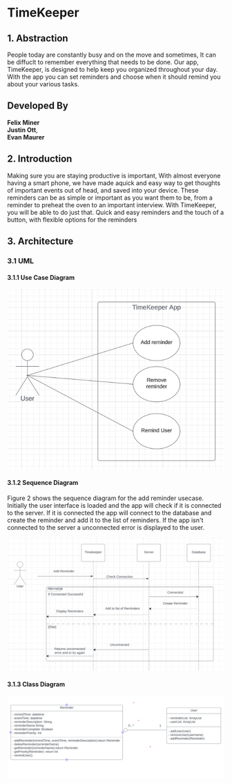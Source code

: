 # TimeKeeper

## 1. Abstraction

 People today are constantly busy and on the move and sometimes, It can be diffuclt to remember everything that needs to be done. Our app, TimeKeeper, is designed to help keep you organized throughout your day. With the app you can set reminders and choose when it should remind you about your various tasks.

## Developed By

**Felix Miner** \
**Justin Ott**, \
**Evan Maurer**

## 2. Introduction

Making sure you are staying productive is important, With almost everyone having a smart phone, we have made aquick and easy way to get thoughts of important events out of head, and saved into your device. These reminders can be as simple or important as you want them to be, from a reminder to preheat the oven to an important interview. With TimeKeeper, you will be able to do just that. Quick and easy reminders and the touch of a button, with flexible options for the reminders

## 3. Architecture

### 3.1 UML

#### 3.1.1 Use Case Diagram

![image](Assets/Images/TimeKeeper_Use_Case.png)

#### 3.1.2 Sequence Diagram

Figure 2 shows the sequence diagram for the add reminder usecase.  Initially the user interface is loaded and the app will check if it is connected to the server.  If it is connected the app will connect to the database and create the reminder and add it to the list of reminders.  If the app isn't connected to the server a unconnected error is displayed to the user.

![image](Assets/Images/TimeKeeper_Sequence_Diagrams.png)

#### 3.1.3 Class Diagram

![image](Assets/Images/Class_Diagram.png)
